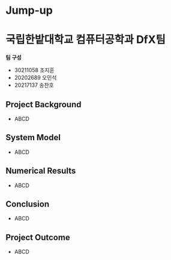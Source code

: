# Jump-up
# 국립한밭대학교 컴퓨터공학과 DfX팀

**팀 구성**
- 30211058 조지훈
- 20202689 오민석
- 20217137 송찬호

## Project Background
- ABCD

## System Model
- ABCD

## Numerical Results
- ABCD

## Conclusion
- ABCD

## Project Outcome
- ABCD
